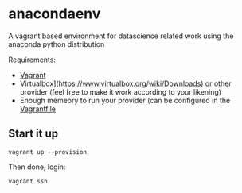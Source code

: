 # anacondaenv

A vagrant based environment for datascience related work using the anaconda python distribution

Requirements:
 - [Vagrant](https://www.vagrantup.com/downloads.html)
 - Virtualbox](https://www.virtualbox.org/wiki/Downloads) or other provider (feel free to make it work according to your likening)
 - Enough memeory to run your provider (can be configured in the [Vagrantfile](https://github.com/jesperps/anacondaenv/blob/b582cec0f0d74196b3096aeb6841efebeb13d054/Vagrantfile#L6)
 
## Start it up
```
vagrant up --provision
```

Then done, login:
```
vagrant ssh
```
